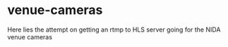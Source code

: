 # venue-cameras
Here lies the attempt on getting an rtmp to HLS server going for the NIDA venue cameras
